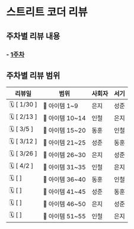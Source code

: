 # 스트리트 코더 리뷰

## 주차별 리뷰 내용

### - [1주차](week1/summary.md)

## 주차별 리뷰 범위

| 리뷰일          | 범위         | 사회자 | 서기 |
|--------------|------------| -- | -- |
| 🗓 \[ 1/30 ]     | 📘 아이템 1~9 | 은지 | 성준 |
| 🗓 \[ 2/13 ]     | 📘 아이템 10~14  | 인철 | 은지 |
| 🗓 \[ 3/5 ]      | 📘 아이템 15~20  | 동훈 | 인철 |
| 🗓 \[ 3/12 ]     | 📘 아이템 21~25  | 성준 | 동훈 |
| 🗓 \[ 3/26 ]     | 📘 아이템 26~30  | 은지 | 성준 |
| 🗓 \[ 4/2 ]      | 📘 아이템 31~35  | 인철 | 은지 |
| 🗓 \[  ]         | 📘 아이템 36~40  | 동훈 | 인철 |
| 🗓 \[  ]         | 📘 아이템 41~45  | 성준 | 동훈 |
| 🗓 \[  ]         | 📘 아이템 46~50  | 은지 | 성준 |
| 🗓 \[  ]         | 📘 아이템 51~55  | 인철 | 은지 |

